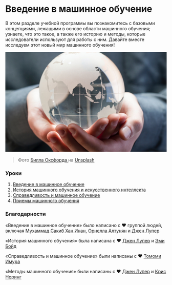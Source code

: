 # Введение в машинное обучение

В этом разделе учебной программы вы познакомитесь с базовыми концепциями, лежащими в основе области машинного обучения; узнаете, что это такое, а также его историю и методы, которые исследователи используют для работы с ним. Давайте вместе исследуем этот новый мир машинного обучения!

![глобус](../images/globe.jpg)
> Фото <a href="https://unsplash.com/@bill_oxford?utm_source=unsplash&utm_medium=referral&utm_content=creditCopyText"> Билла Оксфорда </a> на <a href="https://unsplash.com/s/photos/globe?utm_source=unsplash&utm_medium=referral&utm_content=creditCopyText">Unsplash</a>

### Уроки

1. [Введение в машинное обучение](../1-intro-to-ML/README.md)
1. [История машинного обучения и искусственного интеллекта](../2-history-of-ML/README.md)
1. [Справедливость и машинное обучение](../3-fairness/README.md)
1. [Приемы машинного обучения](../4-techniques-of-ML/README.md)
### Благодарности

«Введение в машинное обучение» было написано с ♥ ️группой людей, включая [Мухаммад Сакиб Хан Инан](https://twitter.com/Sakibinan), [Орнелла Алтунян](https://twitter.com/ornelladotcom) и [Джен Лупер](https://twitter.com/jenlooper)

«История машинного обучения» была написана с ♥ ️[Джен Лупер](https://twitter.com/jenlooper) и [Эми Бойд](https://twitter.com/AmyKateNicho)

«Справедливость и машинное обучение» были написаны с ♥ ️[Томоми Имура](https://twitter.com/girliemac)

«Методы машинного обучения» были написаны с ♥ ️[Джен Лупер](https://twitter.com/jenlooper) и [Крис Норинг](https://twitter.com/softchris)
